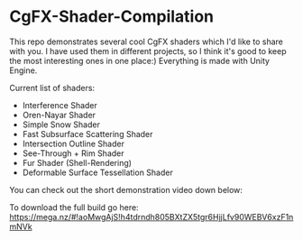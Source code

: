 # CgFX-Shader-Compilation

This repo demonstrates several cool CgFX shaders which I'd like to share with you. I have used them in different projects, so I think it's good to keep the most interesting ones in one place:) Everything is made with Unity Engine.

Current list of shaders:
- Interference Shader
- Oren-Nayar Shader
- Simple Snow Shader
- Fast Subsurface Scattering Shader
- Intersection Outline Shader
- See-Through + Rim Shader
- Fur Shader (Shell-Rendering)
- Deformable Surface Tessellation Shader

You can check out the short demonstration video down below:




To download the full build go here: https://mega.nz/#!aoMwgAjS!h4tdrndh805BXtZX5tgr6HjjLfv90WEBV6xzF1nmNVk
